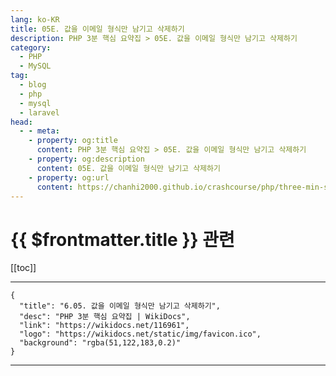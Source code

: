 ```yaml
---
lang: ko-KR
title: 05E. 값을 이메일 형식만 남기고 삭제하기
description: PHP 3분 핵심 요약집 > 05E. 값을 이메일 형식만 남기고 삭제하기
category: 
  - PHP
  - MySQL
tag: 
  - blog
  - php
  - mysql
  - laravel
head:
  - - meta:
    - property: og:title
      content: PHP 3분 핵심 요약집 > 05E. 값을 이메일 형식만 남기고 삭제하기
    - property: og:description
      content: 05E. 값을 이메일 형식만 남기고 삭제하기
    - property: og:url
      content: https://chanhi2000.github.io/crashcourse/php/three-min-summary/05-validation/05E.html
---
```


# {{ $frontmatter.title }} 관련

[[toc]]

---

```component VPCard
{
  "title": "6.05. 값을 이메일 형식만 남기고 삭제하기",
  "desc": "PHP 3분 핵심 요약집 | WikiDocs",
  "link": "https://wikidocs.net/116961",
  "logo": "https://wikidocs.net/static/img/favicon.ico",
  "background": "rgba(51,122,183,0.2)"
}
```

---
